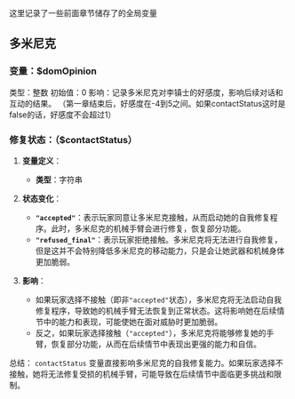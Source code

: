 这里记录了一些前面章节储存了的全局变量

## 多米尼克
### 变量：$domOpinion
类型：整数
初始值：0
影响：记录多米尼克对李镇士的好感度，影响后续对话和互动的结果。
（第一章结束后，好感度在-4到5之间。如果contactStatus这时是false的话，好感度不会超过1）

### 修复状态：（$contactStatus）

1. **变量定义**：
   - **类型**：字符串

2. **状态变化**：
   - **`"accepted"`**：表示玩家同意让多米尼克接触，从而启动她的自我修复程序。此时，多米尼克的机械手臂会进行修复，恢复部分功能。
   - **`"refused_final"`**：表示玩家拒绝接触。多米尼克将无法进行自我修复，但是这并不会特别降低多米尼克的移动能力，只是会让她武器和机械身体更加脆弱。

3. **影响**：
   - 如果玩家选择不接触（即非`"accepted"`状态），多米尼克将无法启动自我修复程序，导致她的机械手臂无法恢复到正常状态。这将影响她在后续情节中的能力和表现，可能使她在面对威胁时更加脆弱。
   - 反之，如果玩家选择接触（`"accepted"`），多米尼克将能够修复她的手臂，恢复部分功能，从而在后续情节中表现出更强的能力和自信。

总结：
`contactStatus` 变量直接影响多米尼克的自我修复能力。如果玩家选择不接触，她将无法修复受损的机械手臂，可能导致在后续情节中面临更多挑战和限制。
